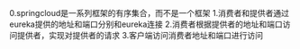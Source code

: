 0.springcloud是一系列框架的有序集合，而不是一个框架
1.消费者和提供者通过eureka提供的地址和端口分别和eureka连接
2.消费者根据提供者的地址和端口访问提供者，实现对提供者的请求
3.客户端访问消费者地址和端口进行访问
